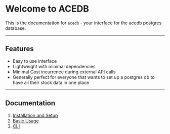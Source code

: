 # Welcome to ACEDB

This is the documentation for `acedb` - your interface for the acedb postgres database.

---

## Features

- Easy to use interface
- Lightweight with minimal dependencies
- Minimal Cost incurrence during external API calls 
- Generally perfect for everyone that wants to set up a postgres db to have all their stock data in one place

--- 

## Documentation

1. [Installation and Setup](installation.md)
2. [Basic Usage](usage.md)
3. [CLI](CLI.md)

